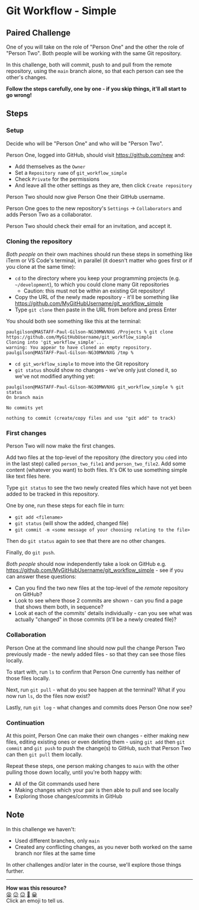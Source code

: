 # Git Workflow - Simple

## Paired Challenge

One of you will take on the role of "Person One" and the other the role of
"Person Two". Both people will be working with the same Git repository.

In this challenge, both will commit, push to and pull from the remote
repository, using the `main` branch alone, so that each person can see the
other's changes.

**Follow the steps carefully, one by one - if you skip things, it'll all start
to go wrong!**

## Steps

### Setup

Decide who will be "Person One" and who will be "Person Two".

Person One, logged into GitHub, should visit https://github.com/new and:

* Add themselves as the `Owner`
* Set a `Repository name` of `git_workflow_simple`
* Check `Private` for the permissions
* And leave all the other settings as they are, then click `Create repository`

Person Two should now give Person One their GitHub username.

Person One goes to the new repository's `Settings` -> `Collaborators` and adds
Person Two as a collaborator.

Person Two should check their email for an invitation, and accept it.

### Cloning the repository

_Both people_ on their own machines should run these steps in something like
iTerm or VS Code's terminal, in parallel (it doesn't matter who goes first or if
you clone at the same time):

* `cd` to the directory where you keep your programming projects (e.g.
  `~/development`), to which you could clone many Git repositories
  * Caution: this must not be within an existing Git repository!
* Copy the URL of the newly made repository - it'll be something like
  https://github.com/MyGitHubUsername/git_workflow_simple
* Type `git clone` then paste in the URL from before and press Enter

You should both see something like this at the terminal:

```
paulgilson@MASTAFF-Paul-Gilson-NG30MWVNXG /Projects % git clone https://github.com/MyGitHubUsername/git_workflow_simple
Cloning into 'git_workflow_simple'...
warning: You appear to have cloned an empty repository.
paulgilson@MASTAFF-Paul-Gilson-NG30MWVNXG /tmp %
```

* `cd git_workflow_simple` to move into the Git repository
* `git status` should show no changes - we've only just cloned it, so we've not
  modified anything yet:

```
paulgilson@MASTAFF-Paul-Gilson-NG30MWVNXG git_workflow_simple % git status
On branch main

No commits yet

nothing to commit (create/copy files and use "git add" to track)
```

### First changes

Person Two will now make the first changes.

Add two files at the top-level of the repository (the directory you `cd`ed into
in the last step) called `person_two_file1` and `person_two_file2`. Add some
content (whatever you want) to both files. It's OK to use something simple like
text files here.

Type `git status` to see the two newly created files which have not yet been
added to be tracked in this repository.

One by one, run these steps for each file in turn:

* `git add <filename>`
* `git status` (will show the added, changed file)
* `git commit -m <some message of your choosing relating to the file>`

Then do `git status` again to see that there are no other changes.

Finally, do `git push`.

_Both people_ should now independently take a look on GitHub e.g.
https://github.com/MyGitHubUsername/git_workflow_simple - see if you can answer
these questions:

* Can you find the two new files at the top-level of the _remote_ repository on
  GitHub?
* Look to see where those 2 commits are shown - can you find a page that shows
  them both, in sequence?
* Look at each of the commits' details individually - can you see what was
  actually "changed" in those commits (it'll be a newly created file)?

### Collaboration

Person One at the command line should now pull the change Person Two previously
made - the newly added files - so that they can see those files locally.

To start with, run `ls` to confirm that Person One currently has neither of
those files locally.

Next, run `git pull` - what do you see happen at the terminal? What if you now
run `ls`, do the files now exist?

Lastly, run `git log` - what changes and commits does Person One now see?

### Continuation

At this point, Person One can make their own changes - either making new files,
editing existing ones or even deleting them - using `git add` then `git
commit` and `git push` to push the change(s) to GitHub, such that Person Two can
then `git pull` them locally.

Repeat these steps, one person making changes to `main` with the other pulling
those down locally, until you're both happy with:

* All of the Git commands used here
* Making changes which your pair is then able to pull and see locally
* Exploring those changes/commits in GitHub

## Note

In this challenge we haven't:

* Used different branches, only `main`
* Created any conflicting changes, as you never both worked on the same branch
  nor files at the same time

In other challenges and/or later in the course, we'll explore those things
further.


<!-- BEGIN GENERATED SECTION DO NOT EDIT -->

---

**How was this resource?**  
[😫](https://airtable.com/shrUJ3t7KLMqVRFKR?prefill_Repository=makersacademy%2Fgolden-square-in-python&prefill_File=paired_challenges%2Fgit_workflow_simple.md&prefill_Sentiment=😫) [😕](https://airtable.com/shrUJ3t7KLMqVRFKR?prefill_Repository=makersacademy%2Fgolden-square-in-python&prefill_File=paired_challenges%2Fgit_workflow_simple.md&prefill_Sentiment=😕) [😐](https://airtable.com/shrUJ3t7KLMqVRFKR?prefill_Repository=makersacademy%2Fgolden-square-in-python&prefill_File=paired_challenges%2Fgit_workflow_simple.md&prefill_Sentiment=😐) [🙂](https://airtable.com/shrUJ3t7KLMqVRFKR?prefill_Repository=makersacademy%2Fgolden-square-in-python&prefill_File=paired_challenges%2Fgit_workflow_simple.md&prefill_Sentiment=🙂) [😀](https://airtable.com/shrUJ3t7KLMqVRFKR?prefill_Repository=makersacademy%2Fgolden-square-in-python&prefill_File=paired_challenges%2Fgit_workflow_simple.md&prefill_Sentiment=😀)  
Click an emoji to tell us.

<!-- END GENERATED SECTION DO NOT EDIT -->

